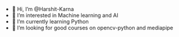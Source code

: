 - 👋 Hi, I’m @Harshit-Karna
- 👀 I’m interested in Machine learning and AI
- 🌱 I’m currently learning Python
- 💞️ I’m looking for good courses on opencv-python and mediapipe
<!--- - 📫 How to reach me ... --->

<!---
Harshit-Karna/Harshit-Karna is a ✨ special ✨ repository because its `README.md` (this file) appears on your GitHub profile.
You can click the Preview link to take a look at your changes.
--->
